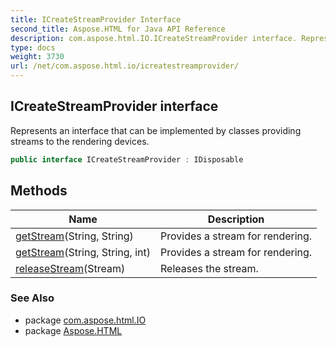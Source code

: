 ```yaml
---
title: ICreateStreamProvider Interface
second_title: Aspose.HTML for Java API Reference
description: com.aspose.html.IO.ICreateStreamProvider interface. Represents an interface that can be implemented by classes providing streams to the rendering devices
type: docs
weight: 3730
url: /net/com.aspose.html.io/icreatestreamprovider/
---
```

## ICreateStreamProvider interface

Represents an interface that can be implemented by classes providing streams to the rendering devices.

```java
public interface ICreateStreamProvider : IDisposable
```

## Methods

| Name | Description |
| --- | --- |
| [getStream](../../com.aspose.html.io/icreatestreamprovider/getstream/#getstream)(String, String) | Provides a stream for rendering. |
| [getStream](../../com.aspose.html.io/icreatestreamprovider/getstream/#getstream_1)(String, String, int) | Provides a stream for rendering. |
| [releaseStream](../../com.aspose.html.io/icreatestreamprovider/releasestream/)(Stream) | Releases the stream. |

### See Also

* package [com.aspose.html.IO](../../com.aspose.html.io/)
* package [Aspose.HTML](../../)
